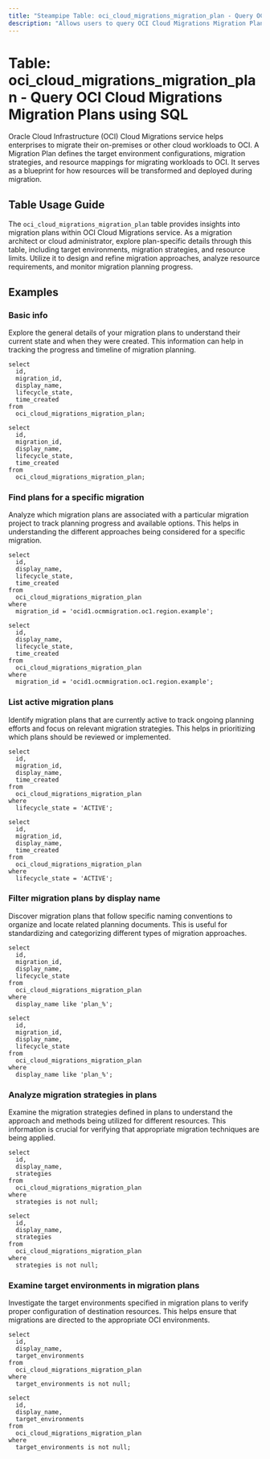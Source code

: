 ```yaml
---
title: "Steampipe Table: oci_cloud_migrations_migration_plan - Query OCI Cloud Migrations Migration Plans using SQL"
description: "Allows users to query OCI Cloud Migrations Migration Plans."
---
```


# Table: oci_cloud_migrations_migration_plan - Query OCI Cloud Migrations Migration Plans using SQL

Oracle Cloud Infrastructure (OCI) Cloud Migrations service helps enterprises to migrate their on-premises or other cloud workloads to OCI. A Migration Plan defines the target environment configurations, migration strategies, and resource mappings for migrating workloads to OCI. It serves as a blueprint for how resources will be transformed and deployed during migration.

## Table Usage Guide

The `oci_cloud_migrations_migration_plan` table provides insights into migration plans within OCI Cloud Migrations service. As a migration architect or cloud administrator, explore plan-specific details through this table, including target environments, migration strategies, and resource limits. Utilize it to design and refine migration approaches, analyze resource requirements, and monitor migration planning progress.

## Examples

### Basic info
Explore the general details of your migration plans to understand their current state and when they were created. This information can help in tracking the progress and timeline of migration planning.

```sql+postgres
select
  id,
  migration_id,
  display_name,
  lifecycle_state,
  time_created
from
  oci_cloud_migrations_migration_plan;
```

```sql+sqlite
select
  id,
  migration_id,
  display_name,
  lifecycle_state,
  time_created
from
  oci_cloud_migrations_migration_plan;
```

### Find plans for a specific migration
Analyze which migration plans are associated with a particular migration project to track planning progress and available options. This helps in understanding the different approaches being considered for a specific migration.

```sql+postgres
select
  id,
  display_name,
  lifecycle_state,
  time_created
from
  oci_cloud_migrations_migration_plan
where
  migration_id = 'ocid1.ocmmigration.oc1.region.example';
```

```sql+sqlite
select
  id,
  display_name,
  lifecycle_state,
  time_created
from
  oci_cloud_migrations_migration_plan
where
  migration_id = 'ocid1.ocmmigration.oc1.region.example';
```

### List active migration plans
Identify migration plans that are currently active to track ongoing planning efforts and focus on relevant migration strategies. This helps in prioritizing which plans should be reviewed or implemented.

```sql+postgres
select
  id,
  migration_id,
  display_name,
  time_created
from
  oci_cloud_migrations_migration_plan
where
  lifecycle_state = 'ACTIVE';
```

```sql+sqlite
select
  id,
  migration_id,
  display_name,
  time_created
from
  oci_cloud_migrations_migration_plan
where
  lifecycle_state = 'ACTIVE';
```

### Filter migration plans by display name
Discover migration plans that follow specific naming conventions to organize and locate related planning documents. This is useful for standardizing and categorizing different types of migration approaches.

```sql+postgres
select
  id,
  migration_id,
  display_name,
  lifecycle_state
from
  oci_cloud_migrations_migration_plan
where
  display_name like 'plan_%';
```

```sql+sqlite
select
  id,
  migration_id,
  display_name,
  lifecycle_state
from
  oci_cloud_migrations_migration_plan
where
  display_name like 'plan_%';
```

### Analyze migration strategies in plans
Examine the migration strategies defined in plans to understand the approach and methods being utilized for different resources. This information is crucial for verifying that appropriate migration techniques are being applied.

```sql+postgres
select
  id,
  display_name,
  strategies
from
  oci_cloud_migrations_migration_plan
where
  strategies is not null;
```

```sql+sqlite
select
  id,
  display_name,
  strategies
from
  oci_cloud_migrations_migration_plan
where
  strategies is not null;
```

### Examine target environments in migration plans
Investigate the target environments specified in migration plans to verify proper configuration of destination resources. This helps ensure that migrations are directed to the appropriate OCI environments.

```sql+postgres
select
  id,
  display_name,
  target_environments
from
  oci_cloud_migrations_migration_plan
where
  target_environments is not null;
```

```sql+sqlite
select
  id,
  display_name,
  target_environments
from
  oci_cloud_migrations_migration_plan
where
  target_environments is not null;
```
